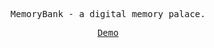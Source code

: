 <samp align="center">
  
MemoryBank - a digital memory palace.


[Demo](https://memorybank.netlify.app/)
  
  </samp>
